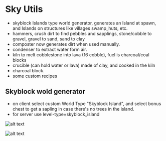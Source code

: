 # Sky Utils

* skyblock Islands type world generator, generates an Island at spawn, and Islands on structures like villages swamp_huts, etc.
* hammers, crush dirt to find pebbles and sapplings, stone/cobble to gravel, gravel to sand, sand to clay
* composter now generates dirt when used manually.
* condenser to extract water form air.
* kiln to melt cobblestone into lava (16 cobble), fuel is charcoal/coal blocks 
* crucible (can hold water or lava) made of clay, and cooked in the kiln
* charcoal block.
* some custom recipes

## Skyblock wold generator

* on client select custom World Type "Skyblock Island", and select bonus chest to get a sapling in case there's no trees in the island.
* for server use level-type=skyblock_island

![alt text](https://www.dropbox.com/s/xa134a87lqa30oq/skb3.jpg?raw=1)

![alt text](https://www.dropbox.com/s/qp3tt1s9d10ezqy/skb1.jpg?raw=1)